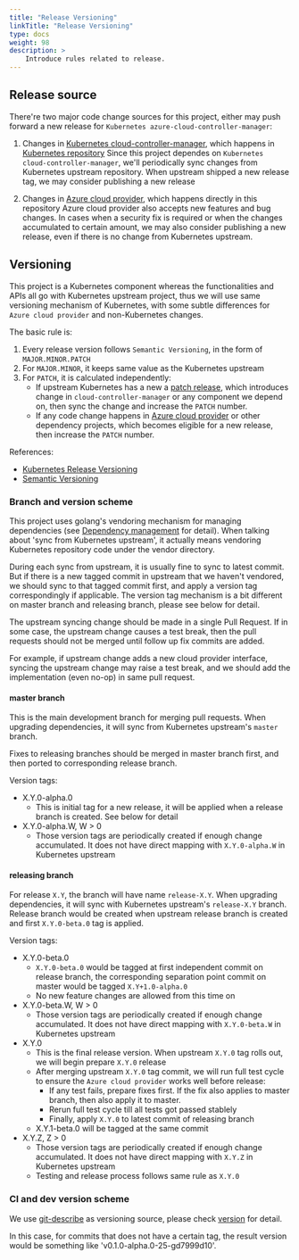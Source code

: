 ```yaml
---
title: "Release Versioning"
linkTitle: "Release Versioning"
type: docs
weight: 98
description: >
    Introduce rules related to release.
---
```


## Release source
There're two major code change sources for this project, either may push forward a new release for `Kubernetes azure-cloud-controller-manager`:
1. Changes in [Kubernetes cloud-controller-manager](https://kubernetes.io/docs/concepts/overview/components/#cloud-controller-manager), which happens in [Kubernetes repository](https://github.com/kubernetes/kubernetes)
   Since this project dependes on `Kubernetes cloud-controller-manager`, we'll periodically sync changes from Kubernetes upstream repository. When upstream shipped a new release tag, we may consider publishing a new release

2. Changes in [Azure cloud provider](../cloud-controller-manager/azureprovider), which happens directly in this repository
   Azure cloud provider also accepts new features and bug changes. In cases when a security fix is required or when the changes accumulated to certain amount, we may also consider publishing a new release, even if there is no change from Kubernetes upstream.

## Versioning
This project is a Kubernetes component whereas the functionalities and APIs all go with Kubernetes upstream project, thus we will use same versioning mechanism of Kubernetes, with some subtle differences for `Azure cloud provider` and non-Kubernetes changes.

The basic rule is:
1. Every release version follows `Semantic Versioning`, in the form of `MAJOR.MINOR.PATCH`
2. For `MAJOR.MINOR`, it keeps same value as the Kubernetes upstream
3. For `PATCH`, it is calculated independently:
    - If upstream Kubernetes has a new a [patch release](https://github.com/kubernetes/community/blob/master/contributors/design-proposals/release/versioning.md#patch-releases), which introduces change in `cloud-controller-manager` or any component we depend on, then sync the change and increase the `PATCH` number.
    - If any code change happens in [Azure cloud provider](../cloud-controller-manager/azureprovider) or other dependency projects, which becomes eligible for a new release, then increase the `PATCH` number.

References:
- [Kubernetes Release Versioning](https://github.com/kubernetes/community/blob/master/contributors/design-proposals/release/versioning.md)
- [Semantic Versioning](http://semver.org/)

### Branch and version scheme
This project uses golang's vendoring mechanism for managing dependencies (see [Dependency management](docs/dependency-management.md) for detail). When talking about 'sync from Kubernetes upstream', it actually means vendoring Kubernetes repository code under the vendor directory.

During each sync from upstream, it is usually fine to sync to latest commit. But if there is a new tagged commit in upstream that we haven't vendored, we should sync to that tagged commit first, and apply a version tag correspondingly if applicable. The version tag mechanism is a bit different on master branch and releasing branch, please see below for detail.

The upstream syncing change should be made in a single Pull Request. If in some case, the upstream change causes a test break, then the pull requests should not be merged until follow up fix commits are added.

For example, if upstream change adds a new cloud provider interface, syncing the upstream change may raise a test break, and we should add the implementation (even no-op) in same pull request.

#### master branch
This is the main development branch for merging pull requests. When upgrading dependencies, it will sync from Kubernetes upstream's `master` branch.

Fixes to releasing branches should be merged in master branch first, and then ported to corresponding release branch.

Version tags:
- X.Y.0-alpha.0
  - This is initial tag for a new release, it will be applied when a release branch is created. See below for detail
- X.Y.0-alpha.W, W > 0
  - Those version tags are periodically created if enough change accumulated. It does not have direct mapping with `X.Y.0-alpha.W` in Kubernetes upstream

#### releasing branch
For release `X.Y`, the branch will have name `release-X.Y`. When upgrading dependencies, it will sync with Kubernetes upstream's `release-X.Y` branch.
Release branch would be created when upstream release branch is created and first `X.Y.0-beta.0` tag is applied.

Version tags:
- X.Y.0-beta.0
  - `X.Y.0-beta.0` would be tagged at first independent commit on release branch, the corresponding separation point commit on master would be tagged `X.Y+1.0-alpha.0`
  - No new feature changes are allowed from this time on
- X.Y.0-beta.W, W > 0
  - Those version tags are periodically created if enough change accumulated. It does not have direct mapping with `X.Y.0-beta.W` in Kubernetes upstream
- X.Y.0
  - This is the final release version. When upstream `X.Y.0` tag rolls out, we will begin prepare `X.Y.0` release
  - After merging upstream `X.Y.0` tag commit, we will run full test cycle to ensure the `Azure cloud provider` works well before release:
    - If any test fails, prepare fixes first. If the fix also applies to master branch, then also apply it to master.
    - Rerun full test cycle till all tests got passed stablely
    - Finally, apply `X.Y.0` to latest commit of releasing branch
  - X.Y.1-beta.0 will be tagged at the same commit
- X.Y.Z, Z > 0
  - Those version tags are periodically created if enough change accumulated. It does not have direct mapping with `X.Y.Z` in Kubernetes upstream
  - Testing and release process follows same rule as `X.Y.0`

### CI and dev version scheme
We use [git-describe](https://git-scm.com/docs/git-describe) as versioning source, please check [version](../cloud-controller-manager/version) for detail.

In this case, for commits that does not have a certain tag, the result version would be something like 'v0.1.0-alpha.0-25-gd7999d10'.
